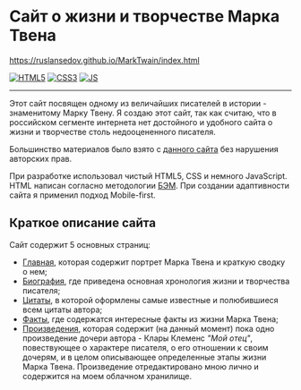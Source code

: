 # Сайт о жизни и творчестве Марка Твена

https://ruslansedov.github.io/MarkTwain/index.html

[![HTML5](https://img.shields.io/badge/-HTML5-272727?style=for-the-badge&logo=HTML5)](https://developer.mozilla.org/ru/docs/Web/Guide/HTML/HTML5)
[![CSS3](https://img.shields.io/badge/-CSS3-272727?style=for-the-badge&logo=CSS3&logoColor=3071F0)](https://developer.mozilla.org/ru/docs/Web/CSS)
[![JS](https://img.shields.io/badge/-JavaScript-272727?style=for-the-badge&logo=JavaScript)](https://developer.mozilla.org/ru/docs/Web/JavaScript)

---

Этот сайт посвящен одному из величайших писателей в истории - знаменитому Марку Твену. Я создаю этот сайт, так как считаю, что в российском сегменте интернета нет достойного и удобного сайта о жизни и творчестве столь недооцененного писателя.

Большинство материалов было взято с [данного сайта](http://mark-twain.ru/) без нарушения авторских прав.

При разработке использовал чистый HTML5, CSS и немного JavaScript. HTML написан согласно методологии [БЭМ](https://ru.bem.info/methodology/). При создании адаптивности сайта я применил подход Mobile-first.

## Краткое описание сайта

Сайт содержит 5 основных страниц:

- [Главная](https://ruslansedov.github.io/MarkTwain/index.html), которая содержит портрет Марка Твена и краткую сводку о нем;
- [Биография](https://ruslansedov.github.io/MarkTwain/biography.html), где приведена основная хронология жизни и творчества писателя;
- [Цитаты](https://ruslansedov.github.io/MarkTwain/quotes.html), в которой оформлены самые известные и полюбившиеся всем цитаты автора;
- [Факты](https://ruslansedov.github.io/MarkTwain/facts.html), где содержатся интересные факты из жизни Марка Твена;
- [Произведения](https://ruslansedov.github.io/MarkTwain/books.html), которая содержит (на данный момент) пока одно произведение дочери автора - Клары Клеменс _"Мой отец"_, повествующее о характере писателя, о его отношении к своим дочерям, и в целом описывающее определенные этапы жизни Марка Твена. Произведение отредактировано мною лично и содержится на моем облачном хранилище.
